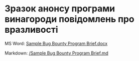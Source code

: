 # Зразок анонсу програми винагороди повідомлень про вразливості

MS Word: [Sample Bug Bounty Program Brief.docx](https://github.com/sapran/sampleBBbrief/blob/master/Sample%20Bug%20Bounty%20Program%20Brief.docx)

Markdown: [/Sample Bug Bounty Program Brief.md](https://github.com/sapran/sampleBBbrief/blob/master/Sample%20Bug%20Bounty%20Program%20Brief.md)